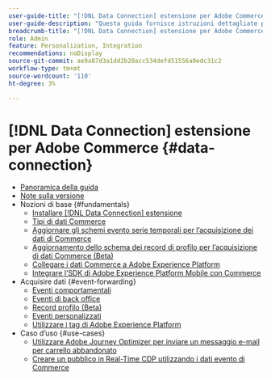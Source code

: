 ```yaml
---
user-guide-title: "[!DNL Data Connection] estensione per Adobe Commerce"
user-guide-description: "Questa guida fornisce istruzioni dettagliate per l'utilizzo di [!DNL Data Connection] per Adobe Commerce."
breadcrumb-title: "[!DNL Data Connection] estensione per Adobe Commerce"
role: Admin
feature: Personalization, Integration
recommendations: noDisplay
source-git-commit: ae9a87d3a1dd2b20acc534defd51556a9edc31c2
workflow-type: tm+mt
source-wordcount: '110'
ht-degree: 3%

---
```


# [!DNL Data Connection] estensione per Adobe Commerce {#data-connection}

- [Panoramica della guida](overview.md)
- [Note sulla versione](release-notes.md)
- Nozioni di base {#fundamentals}
   - [Installare [!DNL Data Connection] estensione](install.md)
   - [Tipi di dati Commerce](data-ingestion.md)
   - [Aggiornare gli schemi evento serie temporali per l’acquisizione dei dati di Commerce](update-xdm.md)
   - [Aggiornamento dello schema dei record di profilo per l’acquisizione di dati Commerce (Beta)](profile-data.md)
   - [Collegare i dati Commerce a Adobe Experience Platform](connect-data.md)
   - [Integrare l’SDK di Adobe Experience Platform Mobile con Commerce](mobile-sdk-epc.md)
- Acquisire dati {#event-forwarding}
   - [Eventi comportamentali](events.md)
   - [Eventi di back office](events-backoffice.md)
   - [Record profilo (Beta)](events-profilerecord.md)
   - [Eventi personalizzati](custom-events.md)
   - [Utilizzare i tag di Adobe Experience Platform](using-tags.md)
- Caso d’uso {#use-cases}
   - [Utilizzare Adobe Journey Optimizer per inviare un messaggio e-mail per carrello abbandonato](using-ajo.md)
   - [Creare un pubblico in Real-Time CDP utilizzando i dati evento di Commerce](create-audience.md)

